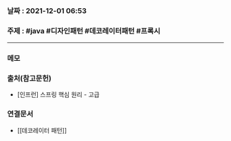 ### 날짜 : 2021-12-01 06:53

### 주제 : #java #디자인패턴 #데코레이터패턴 #프록시
----
### 메모
>


### 출처(참고문헌)
- [인프런] 스프링 핵심 원리 - 고급

### 연결문서
- [[데코레이터 패턴]]
